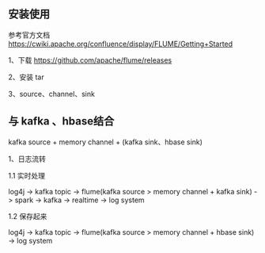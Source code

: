 ## 安装使用
参考官方文档 https://cwiki.apache.org/confluence/display/FLUME/Getting+Started

1、下载 https://github.com/apache/flume/releases

2、安装 tar

3、source、channel、sink

## 与 kafka 、hbase结合
kafka source + memory channel + (kafka sink、hbase sink)

1、日志流转

1.1 实时处理

log4j -> kafka topic -> flume(kafka source > memory channel + kafka sink) -> spark -> kafka -> realtime -> log system 

1.2 保存起来

log4j -> kafka topic -> flume(kafka source > memory channel + hbase sink) -> log system
